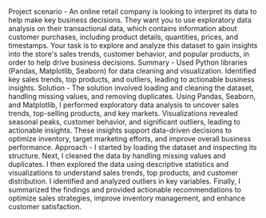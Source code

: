 Project scenario - An online retail company is looking to interpret its data to help make key business decisions. They want you to use exploratory data analysis on their transactional data, which contains information about customer purchases, including product details, quantities, prices, and timestamps. Your task is to explore and analyze this dataset to gain insights into the store's sales trends, customer behavior, and popular products, in order to help drive business decisions.
Summary - Used Python libraries (Pandas, Matplotlib, Seaborn) for data cleaning and visualization. Identified key sales trends, top products, and outliers, leading to actionable business insights.
Solution - The solution involved loading and cleaning the dataset, handling missing values, and removing duplicates. Using Pandas, Seaborn, and Matplotlib, I performed exploratory data analysis to uncover sales trends, top-selling products, and key markets. Visualizations revealed seasonal peaks, customer behavior, and significant outliers, leading to actionable insights. These insights support data-driven decisions to optimize inventory, target marketing efforts, and improve overall business performance.
Approach - I started by loading the dataset and inspecting its structure. Next, I cleaned the data by handling missing values and duplicates. I then explored the data using descriptive statistics and visualizations to understand sales trends, top products, and customer distribution. I identified and analyzed outliers in key variables. Finally, I summarized the findings and provided actionable recommendations to optimize sales strategies, improve inventory management, and enhance customer satisfaction.
